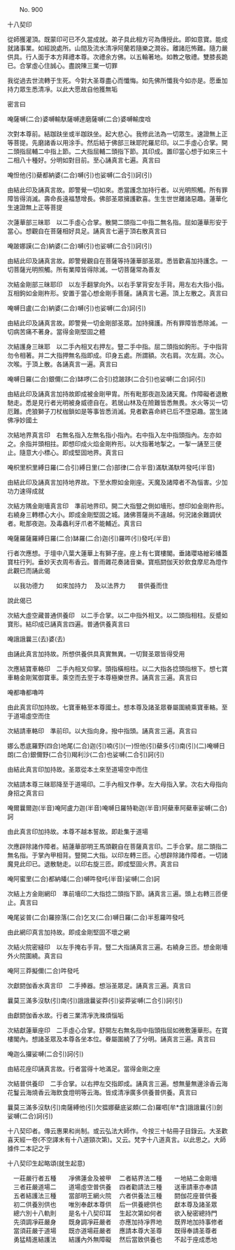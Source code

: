 ﻿　　No. 900

十八契印

從師獲灌頂。既蒙印可已不久當成就。弟子具此相方可為傳授此。即如意寶。能成就諸事業。如經說處所。山間及流水清凈阿蘭若隨樂之澗谷。離諸厄怖難。隨力嚴供具。行人面于本方拜禮本尊。次禮余方佛。以五輪著地。如教之敬禮。雙膝長跪已。合掌虛心住誠心。盡說陳三業一切罪

我從過去世流轉于生死。今對大圣尊盡心而懺悔。如先佛所懺我今如亦是。愿垂加持力眾生悉清凈。以此大愿故自他獲無垢

密言曰

唵薩嚩(二合)婆嚩輸馱薩嚩達磨薩嚩(二合)婆嚩輸度唅

次對本尊前。結跏趺坐或半跏趺坐。起大悲心。我修此法為一切眾生。速證無上正等菩提。先磨諸香以用涂手。然后結于佛部三昧耶陀羅尼印。以二手虛心合掌。開二頭指屈輔二中指上節。二大指屈輔二頭指下節。其印成。置印當心想于如來三十二相八十種好。分明如對目前。至心誦真言七遍。真言曰

唵怛他(引)蘗都納婆(二合)嚩(引)也娑嚩(二合引)訶(引)

由結此印及誦真言故。即警覺一切如來。悉當護念加持行者。以光明照觸。所有罪障皆得消滅。壽命長遠福慧增長。佛部圣眾擁護歡喜。生生世世離諸惡趣。蓮華化生速證無上正等菩提

次蓮華部三昧耶　以二手虛心合掌。散開二頭指二中指二無名指。屈如蓮華形安于當心。想觀自在菩薩相好具足。誦真言七遍于頂右散真言曰

唵跛娜謨(二合)納婆(二合)嚩(引)也娑嚩(二合引)訶(引)

由結此印及誦真言故。即警覺觀自在菩薩等持蓮華部圣眾。悉皆歡喜加持護念。一切菩薩光明照觸。所有業障皆得除滅。一切菩薩常為善友

次結金剛部三昧耶印　以左手翻掌向外。以右手掌背安左手背。用左右大指小指。互相鉤如金剛杵形。安置于當心想金剛手菩薩。誦真言七遍。頂上左散之。真言曰

唵嚩日盧(二合)納婆(二合)嚩(引)也娑嚩(二合)訶(引)

由結此印及誦真言故。即警覺一切金剛部圣眾。加持擁護。所有罪障皆悉除滅。一切病苦痛不著身。當得金剛堅固之體

次結護身三昧耶　以二手內相叉右押左。豎二手中指。屈二頭指如鉤形。于中指背勿令相著。并二大指押無名指即成。印身五處。所謂額。次右肩。次左肩。次心。次喉。于頂上散。各誦真言一遍。真言曰

唵嚩日羅(二合)銀儞(二合)缽啰(二合引)捻跛跢(二合引)也娑嚩(二合)訶(引)

由結此印及誦真言加持故即成被金剛甲胄。所有毗那夜迦及諸天魔。作障礙者退散馳走。悉是見行者光明被身威德自在。若居山林及在險難皆悉無畏。水火等災一切厄難。虎狼獅子刀杖枷鎖如是等事皆悉消滅。見者歡喜命終已后不墮惡趣。當生諸佛凈妙國土

次結地界真言印　右無名指入左無名指小指內。右中指入左中指頭指內。左亦如之。余指并頭相拄。即想印成火焰金剛杵形。以大指著地掣之。一掣一誦至三便止。隨意大小標心。即成堅固地界。真言曰

唵枳里枳里縛日羅(二合引)縛日里(二合)部律(二合半音)滿馱滿馱吽發吒(半音)

由結此印及誦真言加持地界故。下至水際如金剛座。天魔及諸障者不為惱害。少加功力速得成就

次結方隅金剛墻真言印　準前地界印。開二大指豎之側如墻形。想印如金剛杵形。右繞身三轉標心大小。即成金剛堅固之城。諸佛菩薩尚不違越。何況諸余難調伏者。毗那夜迦。及毒蟲利牙爪者不能輔近。真言曰

唵薩羅薩羅縛日羅(二合)缽羅(二合)迦(引)羅吽(引)發吒(半音)

行者次應想。于壇中八葉大蓮華上有獅子座。座上有七寶樓閣。垂諸瓔珞繒彩幡蓋寶柱行列。垂妙天衣周布香云。普雨雜花奏諸音樂。寶瓶閼伽天妙飲食摩尼為燈作此觀已而誦此偈

　以我功德力　　如來加持力
　及以法界力　　普供養而住　

說此偈已

次結大虛空藏普通供養印　以二手合掌。以二中指外相叉。以二頭指相柱。反蹙如寶形。結印成已誦真言四遍。普通供養真言曰

唵誐誐曩三(去)婆(去)

由誦此真言加持故。所想供養供具真實無異。一切賢圣眾皆得受用

次應結寶車輅印　二手內相叉仰掌。頭指橫相柱。以二大指各捻頭指根下。想七寶車輅金剛駕御寶車。乘空而去至于本尊極樂世界。誦真言三遍。真言曰

唵都嚕都嚕吽

由此真言印加持故。七寶車輅至本尊國土。想本尊及諸圣眾眷屬圍繞乘寶車輅。至于道場虛空而住

次結請車輅印　準前印。以大指向身。撥中指頭。誦真言三遍。真言曰

娜么悉底羅野(四合)地尾(二合)迦(引)喃(引)(一)怛他(引)蘗多(引)南(引)(二)唵嚩日朗(二合)銀儞野(二合引)羯利沙(二合)也娑嚩(二合引)訶(引)

由結此真言印加持故。圣眾從本土來至道場空中而住

次結請本尊三昧耶降至于道場印。二手內相叉作拳。左大母指入掌。次右大母指向身招之真言曰

唵爾曩爾迦(半音)唵阿盧力迦(半音)唵嚩日羅特勒迦(半音)阿蘗車阿蘗車娑嚩(二合)訶

由此真言印加持故。本尊不越本誓故。即赴集于道場

次應辟除諸作障者。結蓮華部明王馬頭觀自在菩薩真言印。二手合掌。屈二頭指二無名指。于掌內甲相背。豎開二大指。以印左轉三匝。心想辟除諸作障者。一切諸魔見此印已。退散馳走。以印右旋三匝。即成堅固火界。真言曰

唵阿蜜里(二合)都納皤(二合)嚩吽發吒(半音)娑嚩(二合)訶

次結上方金剛網印　準前墻印二大指捻二頭指下節。誦真言三遍。頭上右轉三匝便止。真言曰

唵尾娑普(二合)羅捺落(二合)乞叉(二合)嚩日羅(二合)半惹羅吽發吒

由此網印真言加持故。即成金剛堅固不壞之網

次結火院密縫印　以左手掩右手背。豎二大指誦真言三遍。右繞身三匝。想金剛墻外火院圍繞。真言曰

唵阿三莽擬儞(二合)吽發吒

次獻閼伽香水真言印　二手捧器。想浴圣眾足。誦真言三遍。真言曰

曩莫三滿多沒馱(引)南(引)誐誐曩娑莽(引)娑莽娑嚩(二合引)訶(引)

由獻閼伽香水故。行者三業清凈洗滌煩惱垢

次結獻蓮華座印　二手虛心合掌。舒開左右無名指中指頭指屈如微敷蓮華形。在寶樓閣內。想諸圣眾及本尊各坐本位。眷屬圍繞了了分明。誦真言三遍。真言曰

唵迦么攞娑嚩(二合引)訶(引)

由結花座印誦真言故。行者當得十地滿足。當得金剛之座

次結普供養印　二手合掌。以右押左交指即成。誦真言三遍。想無量無邊涂香云海花鬘云海燒香云海飲食燈明等云海。皆成清凈廣多供養普供養。真言曰

曩莫三滿多沒馱(引)南薩縛他(引)欠揾娜蘗底娑頗(二合)羅呬[牟*含]誐誐曩(引)劍娑嚩(二合)訶(引)

十八契印者。傳云惠果和尚制。或云弘法大師作。今按三十帖冊子目錄云。大圣歡喜天經一卷(不空譯末有十八道頸次第)。又云。梵字十八道真言。以此思之。大師據件二本記之乎

十八契印生起略頌(就生起意)

　一莊嚴行者五種　　凈佛蓮金及被甲
　二者結界法二種　　一地結二金剛墻
　三者莊嚴道場二　　道場虛空普供養
　四者勸請法三種　　送車請車亦奉請
　五者結護法三種　　當部明王網火院
　六者供養法三種　　閼伽花座普供養
　初二供養別供也　　唯別奉獻本尊供
　后一供養總供也　　獻本尊及諸圣眾
　總六別十八軌則　　是名十八契印耳
　生起次第如何者　　欲入秘密總持門
　先須調凈莊嚴身　　既身調凈莊嚴者
　亦應加持凈界地　　既界地加持事修者
　當須莊嚴于道場　　既亦道場莊嚴者
　應請本尊大圣尊　　既得奉請圣尊者
　勇猛精進結護法　　結護內外無障礙
　然后當致供養也　　不起于座成悉地　
